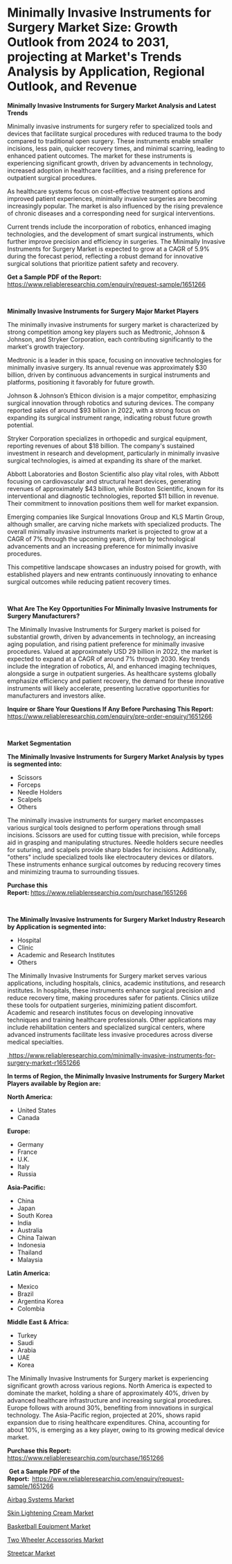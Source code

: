<p><h1>Minimally Invasive Instruments for Surgery Market Size: Growth Outlook from 2024 to 2031, projecting at Market's Trends Analysis by Application, Regional Outlook, and Revenue</h1></p><p><strong>Minimally Invasive Instruments for Surgery Market Analysis and Latest Trends</strong></p>
<p><p>Minimally invasive instruments for surgery refer to specialized tools and devices that facilitate surgical procedures with reduced trauma to the body compared to traditional open surgery. These instruments enable smaller incisions, less pain, quicker recovery times, and minimal scarring, leading to enhanced patient outcomes. The market for these instruments is experiencing significant growth, driven by advancements in technology, increased adoption in healthcare facilities, and a rising preference for outpatient surgical procedures. </p><p>As healthcare systems focus on cost-effective treatment options and improved patient experiences, minimally invasive surgeries are becoming increasingly popular. The market is also influenced by the rising prevalence of chronic diseases and a corresponding need for surgical interventions. </p><p>Current trends include the incorporation of robotics, enhanced imaging technologies, and the development of smart surgical instruments, which further improve precision and efficiency in surgeries. The Minimally Invasive Instruments for Surgery Market is expected to grow at a CAGR of 5.9% during the forecast period, reflecting a robust demand for innovative surgical solutions that prioritize patient safety and recovery.</p></p>
<p><strong>Get a Sample PDF of the Report:&nbsp;</strong> <a href="https://www.reliableresearchiq.com/enquiry/request-sample/1651266?utm_campaign=1121&utm_medium=2&utm_source=Github&utm_content=ia&utm_term=26092024&utm_id=minimally-invasive-instruments-for-surgery">https://www.reliableresearchiq.com/enquiry/request-sample/1651266</a></p>
<p>&nbsp;</p>
<p><strong>Minimally Invasive Instruments for Surgery Major Market Players</strong></p>
<p><p>The minimally invasive instruments for surgery market is characterized by strong competition among key players such as Medtronic, Johnson & Johnson, and Stryker Corporation, each contributing significantly to the market's growth trajectory.</p><p>Medtronic is a leader in this space, focusing on innovative technologies for minimally invasive surgery. Its annual revenue was approximately $30 billion, driven by continuous advancements in surgical instruments and platforms, positioning it favorably for future growth.</p><p>Johnson & Johnson’s Ethicon division is a major competitor, emphasizing surgical innovation through robotics and suturing devices. The company reported sales of around $93 billion in 2022, with a strong focus on expanding its surgical instrument range, indicating robust future growth potential.</p><p>Stryker Corporation specializes in orthopedic and surgical equipment, reporting revenues of about $18 billion. The company's sustained investment in research and development, particularly in minimally invasive surgical technologies, is aimed at expanding its share of the market.</p><p>Abbott Laboratories and Boston Scientific also play vital roles, with Abbott focusing on cardiovascular and structural heart devices, generating revenues of approximately $43 billion, while Boston Scientific, known for its interventional and diagnostic technologies, reported $11 billion in revenue. Their commitment to innovation positions them well for market expansion.</p><p>Emerging companies like Surgical Innovations Group and KLS Martin Group, although smaller, are carving niche markets with specialized products. The overall minimally invasive instruments market is projected to grow at a CAGR of 7% through the upcoming years, driven by technological advancements and an increasing preference for minimally invasive procedures.</p><p>This competitive landscape showcases an industry poised for growth, with established players and new entrants continuously innovating to enhance surgical outcomes while reducing patient recovery times.</p></p>
<p>&nbsp;</p>
<p><strong>What Are The Key Opportunities For Minimally Invasive Instruments for Surgery Manufacturers?</strong></p>
<p><p>The Minimally Invasive Instruments for Surgery market is poised for substantial growth, driven by advancements in technology, an increasing aging population, and rising patient preference for minimally invasive procedures. Valued at approximately USD 29 billion in 2022, the market is expected to expand at a CAGR of around 7% through 2030. Key trends include the integration of robotics, AI, and enhanced imaging techniques, alongside a surge in outpatient surgeries. As healthcare systems globally emphasize efficiency and patient recovery, the demand for these innovative instruments will likely accelerate, presenting lucrative opportunities for manufacturers and investors alike.</p></p>
<p><strong>Inquire or Share Your Questions If Any Before Purchasing This Report:</strong> <a href="https://www.reliableresearchiq.com/enquiry/pre-order-enquiry/1651266?utm_campaign=1121&utm_medium=2&utm_source=Github&utm_content=ia&utm_term=26092024&utm_id=minimally-invasive-instruments-for-surgery">https://www.reliableresearchiq.com/enquiry/pre-order-enquiry/1651266</a></p>
<p>&nbsp;</p>
<p><strong>Market Segmentation</strong></p>
<p><strong>The Minimally Invasive Instruments for Surgery Market Analysis by types is segmented into:</strong></p>
<p><ul><li>Scissors</li><li>Forceps</li><li>Needle Holders</li><li>Scalpels</li><li>Others</li></ul></p>
<p><p>The minimally invasive instruments for surgery market encompasses various surgical tools designed to perform operations through small incisions. Scissors are used for cutting tissue with precision, while forceps aid in grasping and manipulating structures. Needle holders secure needles for suturing, and scalpels provide sharp blades for incisions. Additionally, "others" include specialized tools like electrocautery devices or dilators. These instruments enhance surgical outcomes by reducing recovery times and minimizing trauma to surrounding tissues.</p></p>
<p><strong>Purchase this Report:&nbsp;</strong><a href="https://www.reliableresearchiq.com/purchase/1651266?utm_campaign=1121&utm_medium=2&utm_source=Github&utm_content=ia&utm_term=26092024&utm_id=minimally-invasive-instruments-for-surgery">https://www.reliableresearchiq.com/purchase/1651266</a></p>
<p>&nbsp;</p>
<p><strong>The Minimally Invasive Instruments for Surgery Market Industry Research by Application is segmented into:</strong></p>
<p><ul><li>Hospital</li><li>Clinic</li><li>Academic and Research Institutes</li><li>Others</li></ul></p>
<p><p>The Minimally Invasive Instruments for Surgery market serves various applications, including hospitals, clinics, academic institutions, and research institutes. In hospitals, these instruments enhance surgical precision and reduce recovery time, making procedures safer for patients. Clinics utilize these tools for outpatient surgeries, minimizing patient discomfort. Academic and research institutes focus on developing innovative techniques and training healthcare professionals. Other applications may include rehabilitation centers and specialized surgical centers, where advanced instruments facilitate less invasive procedures across diverse medical specialties.</p></p>
<p><a href="https://www.reliableresearchiq.com/minimally-invasive-instruments-for-surgery-market-r1651266?utm_campaign=1121&utm_medium=2&utm_source=Github&utm_content=ia&utm_term=26092024&utm_id=minimally-invasive-instruments-for-surgery">&nbsp;https://www.reliableresearchiq.com/minimally-invasive-instruments-for-surgery-market-r1651266</a></p>
<p><strong>In terms of Region, the Minimally Invasive Instruments for Surgery Market Players available by Region are:</strong></p>
<p>
    <p> <strong> North America: </strong>
        <ul>
            <li>United States</li>
            <li>Canada</li>
        </ul>
        </p> 
    <p> <strong> Europe: </strong>
        <ul>
            <li>Germany</li>
            <li>France</li>
            <li>U.K.</li>
            <li>Italy</li>
            <li>Russia</li>
        </ul>
        </p> 
    <p> <strong> Asia-Pacific: </strong>
        <ul>
            <li>China</li>
            <li>Japan</li>
            <li>South Korea</li>
            <li>India</li>
            <li>Australia</li>
            <li>China Taiwan</li>
            <li>Indonesia</li>
            <li>Thailand</li>
            <li>Malaysia</li>
        </ul>
        </p> 
    <p> <strong> Latin America: </strong>
        <ul>
            <li>Mexico</li>
            <li>Brazil</li>
            <li>Argentina Korea</li>
            <li>Colombia</li>
        </ul>
        </p> 
    <p> <strong> Middle East & Africa: </strong>
        <ul>
            <li>Turkey</li>
            <li>Saudi</li>
            <li>Arabia</li>
            <li>UAE</li>
            <li>Korea</li>
        </ul>
    </p>
    </p>
<p><p>The Minimally Invasive Instruments for Surgery market is experiencing significant growth across various regions. North America is expected to dominate the market, holding a share of approximately 40%, driven by advanced healthcare infrastructure and increasing surgical procedures. Europe follows with around 30%, benefiting from innovations in surgical technology. The Asia-Pacific region, projected at 20%, shows rapid expansion due to rising healthcare expenditures. China, accounting for about 10%, is emerging as a key player, owing to its growing medical device market.</p></p>
<p><strong>Purchase this Report: </strong><a href="https://www.reliableresearchiq.com/purchase/1651266?utm_campaign=1121&utm_medium=2&utm_source=Github&utm_content=ia&utm_term=26092024&utm_id=minimally-invasive-instruments-for-surgery">https://www.reliableresearchiq.com/purchase/1651266</a></p>
<p>&nbsp;<strong>Get a Sample PDF of the Report:&nbsp;&nbsp;</strong><a href="https://www.reliableresearchiq.com/enquiry/request-sample/1651266?utm_campaign=1121&utm_medium=2&utm_source=Github&utm_content=ia&utm_term=26092024&utm_id=minimally-invasive-instruments-for-surgery">https://www.reliableresearchiq.com/enquiry/request-sample/1651266</a></p>
<p><strong></strong></p>
<p><p><a href="https://www.linkedin.com/pulse/global-airbag-systems-market-size-share-analysis-product-vmsle?utm_campaign=1121&utm_medium=2&utm_source=Github&utm_content=ia&utm_term=26092024&utm_id=minimally-invasive-instruments-for-surgery">Airbag Systems Market</a></p><p><a href="https://issuu.com/reportprime-2/docs/skin-lightening-cream-market-size-2_f0631f8ccd7b5b?utm_campaign=1121&utm_medium=2&utm_source=Github&utm_content=ia&utm_term=26092024&utm_id=minimally-invasive-instruments-for-surgery">Skin Lightening Cream Market</a></p><p><a href="https://issuu.com/reportprime-2/docs/basketball-equipment-market-size-20_1b30abad432d1d?utm_campaign=1121&utm_medium=2&utm_source=Github&utm_content=ia&utm_term=26092024&utm_id=minimally-invasive-instruments-for-surgery">Basketball Equipment Market</a></p><p><a href="https://www.linkedin.com/pulse/global-two-wheeler-accessories-industry-types-applications-a24xe?utm_campaign=1121&utm_medium=2&utm_source=Github&utm_content=ia&utm_term=26092024&utm_id=minimally-invasive-instruments-for-surgery">Two Wheeler Accessories Market</a></p><p><a href="https://www.linkedin.com/pulse/streetcar-market-trends-focusing-insight-forecast-analysis-q9mce?utm_campaign=1121&utm_medium=2&utm_source=Github&utm_content=ia&utm_term=26092024&utm_id=minimally-invasive-instruments-for-surgery">Streetcar Market</a></p></p>